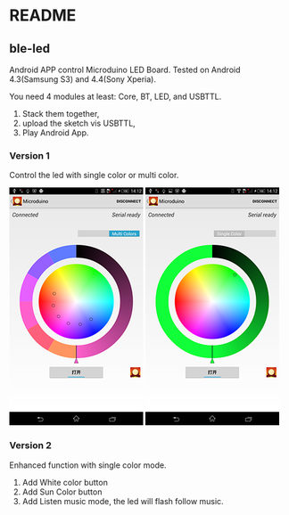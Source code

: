 # README

## ble-led 

Android APP control Microduino LED Board.
Tested on Android 4.3(Samsung S3) and 4.4(Sony Xperia).

You need 4 modules at least: Core, BT, LED, and USBTTL.

1. Stack them together,
2. upload the sketch vis USBTTL,
3. Play Android App.

### Version 1 

Control the led with single color or multi color.

![](led-1.png)
![](led-2.png)

### Version 2

Enhanced function with single color mode.

1. Add White color button
2. Add Sun Color button
3. Add Listen music mode, the led will flash follow music. 